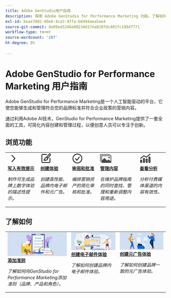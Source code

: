 ```yaml
---
title: Adobe GenStudio用户指南
description: 探索 Adobe GenStudio for Performance Marketing 功能。了解如何创建品牌内资产、生成变体和优化体验。
exl-id: beae7802-09e6-4ca3-9ffa-b8494aea5ae4
source-git-commit: 8e09ed3248a00234d17ea8207dc401fc198d7771
workflow-type: tm+mt
source-wordcount: '207'
ht-degree: 8%

---
```


# Adobe GenStudio for Performance Marketing 用户指南

Adobe GenStudio for Performance Marketing是一个人工智能驱动的平台，它使您能够生成和管理符合您的品牌标准并符合企业政策的营销内容。

通过利用Adobe AI技术，GenStudio for Performance Marketing提供了一套全面的工具，可简化内容创建和管理过程，以便创意人员可以专注于创新。

## 浏览功能

<table style="table-layout:fixed">
<tr style="border: 0;">
   <td valign="top">
      <a href="../user-guide/effective-prompts.md">
      <img alt="右V形" src="../assets/icons/icon-chevronRight.svg" width="35">
      </a>
      <div>
         <a href="../user-guide/effective-prompts.md">
         <strong>写入有效提示</strong>
         </a>
      </div>
      <p>
         <em>制作可生成品牌上数字体验的描述性提示。</em>
      </p>
   </td>
   <td valign="top">
      <a href="../user-guide/create/overview.md">
      <img alt="画笔" src="../assets/icons/icon-create.svg" width="35">
      </a>
      <div>
         <a href="../user-guide/create/overview.md">
         <strong>创建体验</strong>
         </a>
      </div>
      <p>
         <em>创建高性能、品牌内电子邮件和元广告。</em>
      </p>
   </td>
   <td valign="top">
      <a href="../user-guide/approvals/overview.md">
      <img alt="复选标记" src="../assets/icons/icon-checkmarkCircle.svg" width="35">
      </a>
      <div>
         <a href="../user-guide/approvals/overview.md">
         <strong>审阅和批准</strong>
         </a>
      </div>
      <p>
         <em>编排营销资产的简化审核和批准。</em>
      </p>
   </td>
   <td valign="top">
      <a href="../user-guide/content/overview.md">
      <img alt="网格" src="../assets/icons/icon-images.svg" width="35">
      </a>
      <div>
         <a href="../user-guide/content/overview.md">
         <strong>管理内容</strong>
         </a>
      </div>
      <p>
         <em>在维护品牌指南的同时查找、管理和重新调整内容用途。</em>
      </p>
   </td>
   <td valign="top">
      <a href="../user-guide/insights/overview.md">
      <img alt="图表" src="../assets/icons/icon-dataAnalytics.svg" width="35">
      </a>
      <div>
         <a href="../user-guide/insights/overview.md">
         <strong>查看分析</strong>
         </a>
      </div>
      <p>
         <em>分析付费媒体渠道的内容有效性。</em>
      </p>
   </td>
</tr>
</table>

## 了解如何

<table style="table-layout:fixed">
<td valign="top">
   <div>
      <a href="/help/user-guide/guidelines/add-guidelines.md">
      <img alt="添加准则" src="../assets/card-guidelines.png">
      <strong>添加准则</strong>
      </a>
   </div>
   <p>
      <em>了解如何向GenStudio for Performance Marketing添加准则（品牌、产品和角色）。</em>
   </p>
</td>
<td valign="top">
   <div>
      <a href="/help/user-guide/create/create-email-experience.md">
      <img alt="创意、书籍、铅笔、计算机" src="../assets/card-create-assets.png">
      <strong>创建电子邮件体验</strong>
      </a>
   </div>
   <p>
      <em>了解如何创建品牌内电子邮件体验。</em>
   </p>
</td>
<td valign="top">
   <div>
      <a href="/help/user-guide/create/create-meta-ad.md">
      <img alt="将文件移动到文件夹中的人员" src="../assets/card-manage-content.png">
      <strong>创建元广告体验</strong>
      </a>
   </div>
   <p>
      <em>了解如何创建品牌一致的元广告体验。</em>
   </p>
</td>
</table>
